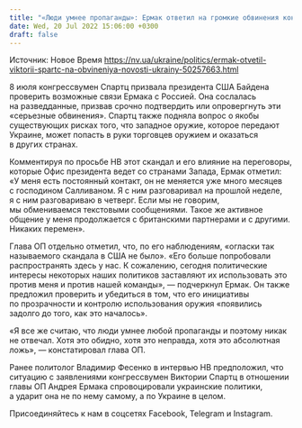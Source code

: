 ```yaml
---
title: "«Люди умнее пропаганды»: Ермак ответил на громкие обвинения конгрессвумен Спартц"
date: Wed, 20 Jul 2022 15:06:00 +0300
draft: false
---
```

Источник: Новое Время https://nv.ua/ukraine/politics/ermak-otvetil-viktorii-spartc-na-obvineniya-novosti-ukrainy-50257663.html


8 июля конгрессвумен Спартц призвала президента США Байдена проверить возможные связи Ермака с Россией. Она сослалась на разведданные, призвав срочно подтвердить или опровергнуть эти «серьезные обвинения». Спартц также подняла вопрос о якобы существующих рисках того, что западное оружие, которое передают Украине, может попасть в руки торговцев оружием и оказаться в других странах.

Комментируя по просьбе НВ этот скандал и его влияние на переговоры, которые Офис президента ведет со странами Запада, Ермак отметил: «У меня есть постоянный контакт, он не меняется уже много месяцев с господином Салливаном. Я с ним разговаривал на прошлой неделе, я с ним разговариваю в четверг. Если мы не говорим, мы обмениваемся текстовыми сообщениями. Такое же активное общение у меня продолжается с британскими партнерами и с другими. Никаких перемен».

Глава ОП отдельно отметил, что, по его наблюдениям, «огласки так называемого скандала в США не было». «Его больше попробовали распространять здесь у нас. К сожалению, сегодня политические интересы некоторых наших политиков заставляют их использовать это против меня и против нашей команды», — подчеркнул Ермак. Он также предложил проверить и убедиться в том, что его инициативы по прозрачности и контролю использования оружия «появились задолго до того, как это началось».

«Я все же считаю, что люди умнее любой пропаганды и поэтому никак не отвечал. Хотя это обидно, хотя это неправда, хотя это абсолютная ложь», — констатировал глава ОП.

Ранее политолог Владимир Фесенко в интервью НВ предположил, что ситуацию с заявлениями конгрессвумен Виктории Спартц в отношении главы ОП Андрея Ермака спровоцировали украинские политики, а ударит она не по нему самому, а по Украине в целом.

Присоединяйтесь к нам в соцсетях Facebook, Telegram и Instagram.
